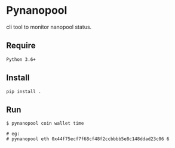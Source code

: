 # Pynanopool

cli tool to monitor nanopool status.

## Require
```
Python 3.6+
```

## Install
```
pip install .
```

## Run
```
$ pynanopool coin wallet time

# eg:
# pynanopool eth 0x44f75ecf7f68cf48f2ccbbbb5e8c148ddad23c06 6
```
